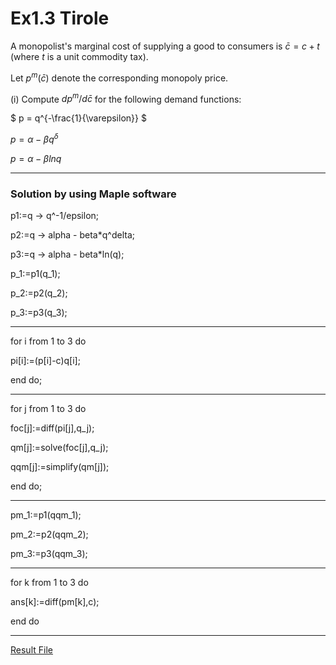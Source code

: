 # Ex1.3 Tirole

A monopolist's marginal cost of supplying a good to consumers is 
 $` \bar{c} = c+t `$
 (where $` t `$ is a unit commodity tax).
 
Let $` p^{m}(\bar{c}) `$ denote the corresponding monopoly price.

(i) Compute $` dp^{m}/d\bar{c} `$ for the following demand functions:

$` p = q^{-\frac{1}{\varepsilon}} `$

$` p = \alpha - \beta q^{\delta} `$

$` p = \alpha -\beta ln{q} `$

----------------------------------
### Solution by using Maple software

p1:=q -> q^-1/epsilon;

p2:=q -> alpha - beta*q^delta;

p3:=q -> alpha - beta*ln(q);

p_1:=p1(q_1);

p_2:=p2(q_2);

p_3:=p3(q_3);

-------

for i from 1 to 3 do

pi[i]:=(p[i]-c)q[i];

end do;

--------

for j from 1 to 3 do

foc[j]:=diff(pi[j],q_j);

qm[j]:=solve(foc[j],q_j);

qqm[j]:=simplify(qm[j]);

end do;

-------

pm_1:=p1(qqm_1);

pm_2:=p2(qqm_2);

pm_3:=p3(qqm_3);

-------

for k from 1 to 3 do

ans[k]:=diff(pm[k],c);

end do

------
[Result File]([Maple/Ex1.3_Tirole.pdf](https://github.com/JaeSeok1218/Jupyter-Notebook/blob/8d050e607288f39966ba4f8c5015e5267210bd73/Maple/Ex1.3_Tirole.pdf)https://github.com/JaeSeok1218/Jupyter-Notebook/blob/8d050e607288f39966ba4f8c5015e5267210bd73/Maple/Ex1.3_Tirole.pdf)
